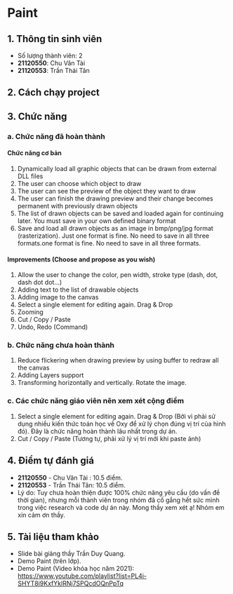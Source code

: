 # Paint
## 1. Thông tin sinh viên
- Số lượng thành viên: 2
- **21120550**: Chu Văn Tài
- **21120553**: Trần Thái Tân
## 2. Cách chạy project
## 3. Chức năng
### a. Chức năng đã hoàn thành
#### Chức năng cơ bản
1. Dynamically load all graphic objects that can be drawn from external DLL files
2. The user can choose which object to draw
3. The user can see the preview of the object they want to draw
4. The user can finish the drawing preview and their change becomes permanent with previously drawn objects
5. The list of drawn objects can be saved and loaded again for continuing later. You must save in your own defined binary format
6. Save and load all drawn objects as an image in bmp/png/jpg format (rasterization). Just one format is fine. No need to save in all three formats.one format is fine. No need to save in all three formats.

#### Improvements (Choose and propose as you wish)
1. Allow the user to change the color, pen width, stroke type (dash, dot, dash dot dot...)
2. Adding text to the list of drawable objects
3. Adding image to the canvas
6. Select a single element for editing again. Drag & Drop
7. Zooming
8. Cut / Copy / Paste
9. Undo, Redo (Command)

### b. Chức năng chưa hoàn thành
1. Reduce flickering when drawing preview by using buffer to redraw all the canvas
2. Adding Layers support
3. Transforming horizontally and vertically. Rotate the image.

### c. Các chức năng giáo viên nên xem xét cộng điểm 
1. Select a single element for editing again. Drag & Drop (Bởi vì phải sử dụng nhiều kiến thức toán học về Oxy để xử lý chọn đúng vị trí của hình đó). Đây là chức năng hoàn thành lâu nhất trong dự án.
2. Cut / Copy / Paste (Tương tự, phải xử lý vị trí mới khi paste ảnh)
## 4. Điểm tự đánh giá 
- **21120550** - Chu Văn Tài : 10.5 điểm.
- **21120553** - Trần Thái Tân: 10.5 điểm.
- Lý do: Tuy chưa hoàn thiện được 100% chức năng yêu cầu (do vấn đề thời gian), nhưng mỗi thành viên trong nhóm đã cố gắng hết sức mình trong việc research và code dự án này. Mong thầy xem xét ạ! Nhóm em xin cảm ơn thầy.

## 5. Tài liệu tham khảo
- Slide bài giảng thầy Trần Duy Quang.
- Demo Paint (trên lớp).
- Demo Paint (Video khóa học năm 2021): https://www.youtube.com/playlist?list=PL4i-SHYT8i9KxfYklRNj7SPQcdOQnPpTq